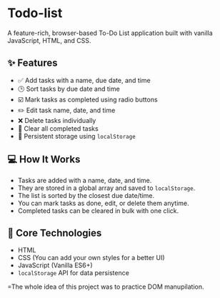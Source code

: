 # Todo-list

A feature-rich, browser-based To-Do List application built with vanilla JavaScript, HTML, and CSS.

## ✨ Features

- ✅ Add tasks with a name, due date, and time
- 🕒 Sort tasks by due date and time
- ☑️ Mark tasks as completed using radio buttons
- ✏️ Edit task name, date, and time
- ❌ Delete tasks individually
- 🧹 Clear all completed tasks
- 💾 Persistent storage using `localStorage`

## 💻 How It Works

- Tasks are added with a name, date, and time.
- They are stored in a global array and saved to `localStorage`.
- The list is sorted by the closest due date/time.
- You can mark tasks as done, edit, or delete them anytime.
- Completed tasks can be cleared in bulk with one click.

## 🧠 Core Technologies

- HTML
- CSS (You can add your own styles for a better UI)
- JavaScript (Vanilla ES6+)
- `localStorage` API for data persistence

=The whole idea of this project was to practice DOM manupilation.

